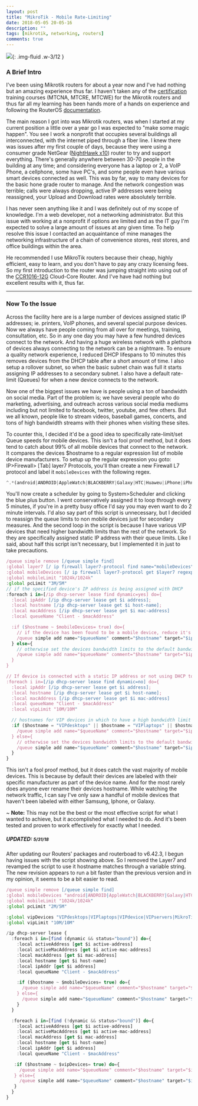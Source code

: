 ```yaml
---
layout: post
title: "MikroTik - Mobile Rate-Limiting"
date: 2018-05-05 20-05-16
description: ""
tags: [mikrotik, networking, routers]
comments: true
---
```


![](/images/posts/mikrotik.png){: .img-fluid .w-3/12 }

### A Brief Intro

I've been using Mikrotik routers for about a year now and I've had nothing but an amazing experience thus far.
I haven't taken any of the [certification](https://mikrotik.com/training/) training courses (MTCNA, MTCRE, MTCWE) for the Mikrotik routers and thus far all my learning has been hands more of a hands on experience and following the RouterOS [documentation](https://wiki.mikrotik.com/wiki/Manual:TOC).

The main reason I got into was Mikrotik routers, was when I started at my current position a little over a year go I was expected to "make some magic happen". You see I work a nonprofit that occupies several buildings all interconnected, with the internet piped through a fiber line. I knew there was issues after my first couple of days, because they were using a consumer grade NetGear ([NightHawk x10](https://www.netgear.com/landings/ad7200/)) router to try and support everything. There's generally anywhere between 30-70 people in the building at any time; and considering everyone has a laptop or 2, a VoIP Phone, a cellphone, some have PC's, and some people even have various smart devices connected as well. This was by far, way to many devices for the basic hone grade router to manage. And the network congestion was terrible; calls were always dropping, active IP addresses were being reassigned, your Upload and Download rates were absolutely terrible.

I has never seen anything like it and I was definitely out of my scope of knowledge. I'm a web developer, not a networking administrator. But this issue with working at a nonprofit if options are limited and as the IT guy I'm expected to solve a large amount of issues at any given time. To help resolve this issue I contacted an acquaintance of mine manages the networking infrastructure of a chain of convenience stores, rest stores, and office buildings within the area.

He recommended I use MikroTik routers because their cheap, highly efficient, easy to learn, and you don't have to pay any crazy licensing fees. So my first introduction to the router was jumping straight into using out of the [CCR1016-12G](https://mikrotik.com/product/CCR1016-12G) Cloud-Core Router. And I've have had nothing but excellent results with it, thus far.

-----

### Now To the Issue

Across the facility here are is a large number of devices assigned static IP addresses; ie. printers, VoIP phones, and several special purpose devices. Now we always have people coming from all over for meetings, training, consultation, etc. So in any one day you may have a few hundred devices connect to the network. And having a huge wireless network with a plethora of devices always connecting to the network can be a nightmare. To ensure a quality network experience, I reduced DHCP lifespans to 10 minutes this removes devices from the DHCP table after a short amount of time. I also setup a rollover subnet, so when the basic subnet chain was full it starts assigning IP addresses to a secondary subnet. I also have a default rate-limit (Queues) for when a new device connects to the network.

Now one of the biggest issues we have is people using a ton of bandwidth on social media. Part of the problem is; we have several people who do marketing, advertising, and outreach across various social media mediums including but not limited to facebook, twitter, youtube, and few others. But we all known, people like to stream videos, baseball games, concerts, and tons of high bandwidth streams with their phones when visiting these sites.

To counter this, I decided it'd be a good idea to specifically rate-limit/set Queue speeds for mobile devices. This isn't a fool proof method, but it does tend to catch about 99% of all mobile devices that connect to the network. It compares the devices $hostname to a regular expression list of mobile device manufacturers.
To setup up the regular expression you goto: IP>Firewall> [Tab] layer7 Protocols, you'll than create a new Firewall L7 protocol and label it `mobileDevices` with the following regex.

```javascript
^.*(android|ANDROID|AppleWatch|BLACKBERRY|Galaxy|HTC|Huaweu|iPhone|iPhne|Moto|SAMSUNG|Xperia).*$
```

You'll now create a scheduler by going to System>Scheduler and clicking the blue plus button. I went conservatively assigned it to loop through every 5 minutes, if you're in a pretty busy office I'd say you may even want to do 2 minute intervals. I'd also say part of this script is unnecessary, but I decided to reassign the queue limits to non mobile devices just for secondary measures. And the second loop in the script is because I have various VIP devices that need higher bandwidth limits than the rest of the network. So they are specifically assigned static IP address with their queue limits. Like I said, about half this script isn't necessary, but I implemented it in just to take precautions.

```javascript
/queue simple remove [/queue simple find]
:global layer7 [/ ip firewall layer7-protocol find name="mobileDevices"]
:global mobileDevices [/ ip firewall layer7-protocol get $layer7 regexp]
:global mobileLimit "1024k/1024k"
:global pcLimit "3M/5M"
// if the specified device's IP address is being assigned with DHCP
:foreach i in=[/ip dhcp-server lease find dynamic=yes] do={
  :local ipAddr [/ip dhcp-server lease get $i address];
  :local hostname [/ip dhcp-server lease get $i host-name];
  :local macAddress [/ip dhcp-server lease get $i mac-address]
  :local queueName "Client - $macAddress"

  :if ($hostname ~ $mobileDevices= true) do={
    // if the device has been found to be a mobile device, reduce it's bandwidth - $mobileLimit
    /queue simple add name="$queueName" comment="$hostname" target="$ipAddr" max-limit="$mobileLimit"
  } else={
    // otherwise set the devices bandwidth limits to the default bandwidth limits - $pcLimit
    /queue simple add name="$queueName" comment="$hostname" target="$ipAddr" max-limit="$pcLimit"
  }
}

// If device is connected with a static IP address or not using DHCP to assign it's IP
:foreach i in=[/ip dhcp-server lease find dynamic=no] do={
  :local ipAddr [/ip dhcp-server lease get $i address];
  :local hostname [/ip dhcp-server lease get $i host-name];
  :local macAddress [/ip dhcp-server lease get $i mac-address]
  :local queueName "Client - $macAddress"
  :local vipLimit "10M/10M"

  // hostnames for VIP devices in which to have a high bandwidth limit - $vipLimit
  :if ($hostname = "VIPdesktops" || $hostname = "VIPlaptops" || $hostname = "VIPdevice") do={
    /queue simple add name="$queueName" comment="$hostname" target="$ipAddr" max-limit="$vipLimit"
  } else={
    // otherwise set the devices bandwidth limits to the default bandwidth limits - $pcLimit
    /queue simple add name="$queueName" comment="$hostname" target="$ipAddr" max-limit="$pcLimit"
  }
}
```

This isn't a fool proof method, but it does catch the vast majority of mobile devices. This is because by default their devices are labeled with their specific manufacturer as part of the device name. And for the most rarely does anyone ever rename their devices hostname. While watching the network traffic, I can say I've only saw a handful of mobile devices that haven't been labeled with either Samsung, Iphone, or Galaxy.

~ **Note:** This may not be the best or the most effective script for what I wanted to achieve, but it accomplished what I needed to do. And it's been tested and proven to work effectively for exactly what I needed.

##### UPDATED: <small class="text-muted">5/31/18</small>

After updating our Routers' packages and routerboad to v6.42.3, I begun having issues with the script showing above.
So I removed the Layer7 and revamped the script to use it hostname matches through a variable string. The new revision appears to run a bit faster than the previous version and in my opinion, it seems to be a bit easier to read.

```javascript
/queue simple remove [/queue simple find]
:global mobileDevices "android|ANDROID|AppleWatch|BLACKBERRY|Galaxy|HTC|Huawei|iPad|iPhone|iphone|iPhne|Moto|SAMSUNG|Unknown|Xperia"
:global mobileLimit "1024k/1024k"
:global pcLimit "2M/5M"

:global vipDevices "VIPdesktops|VIPlaptops|VIPdevice|VIPservers|MikroTik|CapAC"
:global vipLimit "10M/10M"

/ip dhcp-server lease {
  :foreach i in=[find (dynamic && status="bound")] do={
    :local activeAddress [get $i active-address]
    :local activeMacAddress [get $i active-mac-address]
    :local macAddress [get $i mac-address]
    :local hostname [get $i host-name]
    :local ipAddr [get $i address]
    :local queueName "Client - $macAddress"

    :if ($hostname ~ $mobileDevices= true) do={
      /queue simple add name="$queueName" comment="$hostname" target="$ipAddr" max-limit="$mobileLimit"
    } else={
      /queue simple add name="$queueName" comment="$hostname" target="$ipAddr" max-limit="$pcLimit"
    }
  }

  :foreach i in=[find (!dynamic && status="bound")] do={
    :local activeAddress [get $i active-address]
    :local activeMacAddress [get $i active-mac-address]
    :local macAddress [get $i mac-address]
    :local hostname [get $i host-name]
    :local ipAddr [get $i address]
    :local queueName "Client - $macAddress"

   :if ($hostname ~ $vipDevices= true) do={
     /queue simple add name="$queueName" comment="$hostname" target="$ipAddr" max-limit="$vipLimit"
   } else={
     /queue simple add name="$queueName" comment="$hostname" target="$ipAddr" max-limit="$pcLimit"
   }
  }
}
```
